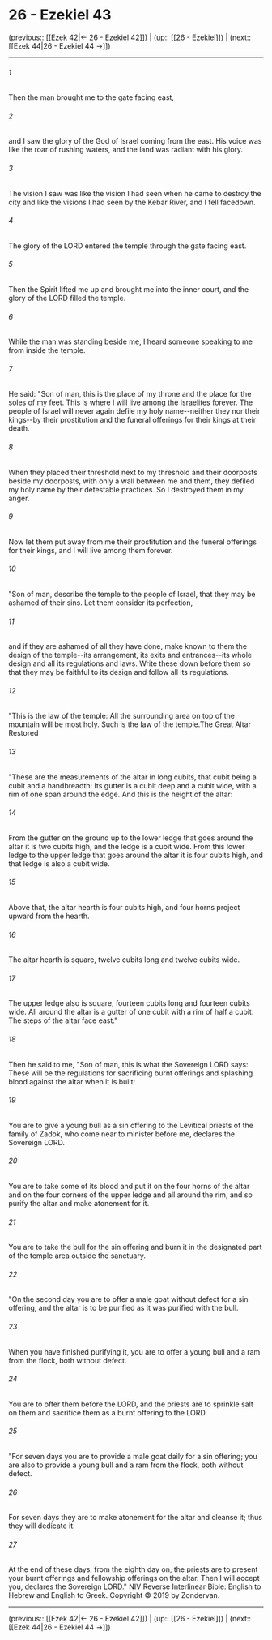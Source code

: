 # 26 - Ezekiel 43

(previous:: [[Ezek 42|← 26 - Ezekiel 42]]) | (up:: [[26 - Ezekiel]]) | (next:: [[Ezek 44|26 - Ezekiel 44 →]])

***


###### 1 
Then the man brought me to the gate facing east, 

###### 2 
and I saw the glory of the God of Israel coming from the east. His voice was like the roar of rushing waters, and the land was radiant with his glory. 

###### 3 
The vision I saw was like the vision I had seen when he came to destroy the city and like the visions I had seen by the Kebar River, and I fell facedown. 

###### 4 
The glory of the LORD entered the temple through the gate facing east. 

###### 5 
Then the Spirit lifted me up and brought me into the inner court, and the glory of the LORD filled the temple. 

###### 6 
While the man was standing beside me, I heard someone speaking to me from inside the temple. 

###### 7 
He said: "Son of man, this is the place of my throne and the place for the soles of my feet. This is where I will live among the Israelites forever. The people of Israel will never again defile my holy name--neither they nor their kings--by their prostitution and the funeral offerings for their kings at their death. 

###### 8 
When they placed their threshold next to my threshold and their doorposts beside my doorposts, with only a wall between me and them, they defiled my holy name by their detestable practices. So I destroyed them in my anger. 

###### 9 
Now let them put away from me their prostitution and the funeral offerings for their kings, and I will live among them forever. 

###### 10 
"Son of man, describe the temple to the people of Israel, that they may be ashamed of their sins. Let them consider its perfection, 

###### 11 
and if they are ashamed of all they have done, make known to them the design of the temple--its arrangement, its exits and entrances--its whole design and all its regulations and laws. Write these down before them so that they may be faithful to its design and follow all its regulations. 

###### 12 
"This is the law of the temple: All the surrounding area on top of the mountain will be most holy. Such is the law of the temple.The Great Altar Restored 

###### 13 
"These are the measurements of the altar in long cubits, that cubit being a cubit and a handbreadth: Its gutter is a cubit deep and a cubit wide, with a rim of one span around the edge. And this is the height of the altar: 

###### 14 
From the gutter on the ground up to the lower ledge that goes around the altar it is two cubits high, and the ledge is a cubit wide. From this lower ledge to the upper ledge that goes around the altar it is four cubits high, and that ledge is also a cubit wide. 

###### 15 
Above that, the altar hearth is four cubits high, and four horns project upward from the hearth. 

###### 16 
The altar hearth is square, twelve cubits long and twelve cubits wide. 

###### 17 
The upper ledge also is square, fourteen cubits long and fourteen cubits wide. All around the altar is a gutter of one cubit with a rim of half a cubit. The steps of the altar face east." 

###### 18 
Then he said to me, "Son of man, this is what the Sovereign LORD says: These will be the regulations for sacrificing burnt offerings and splashing blood against the altar when it is built: 

###### 19 
You are to give a young bull as a sin offering to the Levitical priests of the family of Zadok, who come near to minister before me, declares the Sovereign LORD. 

###### 20 
You are to take some of its blood and put it on the four horns of the altar and on the four corners of the upper ledge and all around the rim, and so purify the altar and make atonement for it. 

###### 21 
You are to take the bull for the sin offering and burn it in the designated part of the temple area outside the sanctuary. 

###### 22 
"On the second day you are to offer a male goat without defect for a sin offering, and the altar is to be purified as it was purified with the bull. 

###### 23 
When you have finished purifying it, you are to offer a young bull and a ram from the flock, both without defect. 

###### 24 
You are to offer them before the LORD, and the priests are to sprinkle salt on them and sacrifice them as a burnt offering to the LORD. 

###### 25 
"For seven days you are to provide a male goat daily for a sin offering; you are also to provide a young bull and a ram from the flock, both without defect. 

###### 26 
For seven days they are to make atonement for the altar and cleanse it; thus they will dedicate it. 

###### 27 
At the end of these days, from the eighth day on, the priests are to present your burnt offerings and fellowship offerings on the altar. Then I will accept you, declares the Sovereign LORD." NIV Reverse Interlinear Bible: English to Hebrew and English to Greek. Copyright © 2019 by Zondervan.

***

(previous:: [[Ezek 42|← 26 - Ezekiel 42]]) | (up:: [[26 - Ezekiel]]) | (next:: [[Ezek 44|26 - Ezekiel 44 →]])
